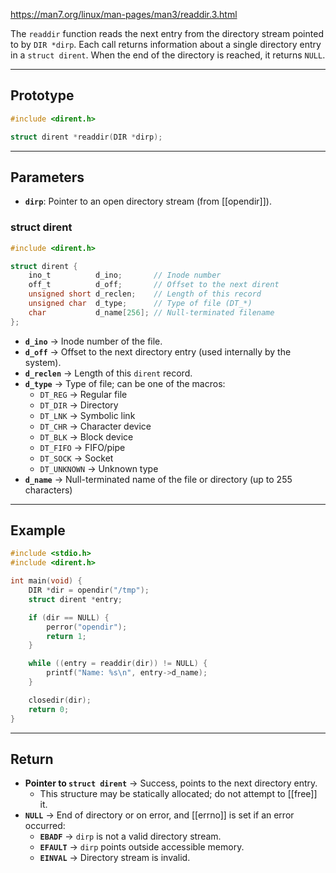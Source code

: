 https://man7.org/linux/man-pages/man3/readdir.3.html

The `readdir` function reads the next entry from the directory stream pointed to by `DIR *dirp`. Each call returns information about a single directory entry in a `struct dirent`. When the end of the directory is reached, it returns `NULL`.

___
## Prototype

```c
#include <dirent.h>

struct dirent *readdir(DIR *dirp);
```

___
## Parameters

- **`dirp`**: Pointer to an open directory stream (from [[opendir]]).

### struct dirent 

```c
#include <dirent.h>

struct dirent {
    ino_t          d_ino;       // Inode number
    off_t          d_off;       // Offset to the next dirent
    unsigned short d_reclen;    // Length of this record
    unsigned char  d_type;      // Type of file (DT_*)
    char           d_name[256]; // Null-terminated filename
};
```

- **`d_ino`** → Inode number of the file.
- **`d_off`** → Offset to the next directory entry (used internally by the system).
- **`d_reclen`** → Length of this `dirent` record.
- **`d_type`** → Type of file; can be one of the macros:
    - `DT_REG` → Regular file
    - `DT_DIR` → Directory
    - `DT_LNK` → Symbolic link
    - `DT_CHR` → Character device        
    - `DT_BLK` → Block device
    - `DT_FIFO` → FIFO/pipe
    - `DT_SOCK` → Socket
    - `DT_UNKNOWN` → Unknown type
- **`d_name`** → Null-terminated name of the file or directory (up to 255 characters)

___
## Example

```c
#include <stdio.h>
#include <dirent.h>

int main(void) {
    DIR *dir = opendir("/tmp");
    struct dirent *entry;

    if (dir == NULL) {
        perror("opendir");
        return 1;
    }

    while ((entry = readdir(dir)) != NULL) {
        printf("Name: %s\n", entry->d_name);
    }

    closedir(dir);
    return 0;
}
```

___
## Return

- **Pointer to `struct dirent`** → Success, points to the next directory entry. 
	- This structure may be statically allocated; do not attempt to [[free]] it.
- **`NULL`** → End of directory or on error, and [[errno]] is set if an error occurred:
    - **`EBADF`** → `dirp` is not a valid directory stream.
    - **`EFAULT`** → `dirp` points outside accessible memory.
    - **`EINVAL`** → Directory stream is invalid.